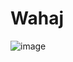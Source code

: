 # Wahaj
![image](https://github.com/maram-a22/Wahaj/assets/108218379/9b7b4018-8b3c-4a75-ad7f-1eee0327e55e)
